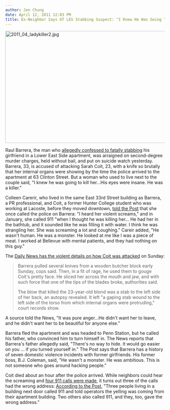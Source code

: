 ```yaml
---
author: Jen Chung
date: April 12, 2011 12:03 PM
title: Ex-Neighbor Says Of LES Stabbing Suspect: "I Knew He Was Going To Kill Her"
---
```


<p><span class="mt-enclosure mt-enclosure-image" style="display: inline;"> <img alt="2011_04_ladykiller2.jpg" src="https://web.archive.org/web/20110429005830im_/http://gothamist.com/attachments/jen/2011_04_ladykiller2.jpg" width="640" height="353" class="image-none"> </span></p>

<p>Raul Barrera, the man who <a href="https://web.archive.org/web/20110429005830/http://gothamist.com/2011/04/10/boyfriend_confesses_to_stabbing_wom.php">allegedly confessed to fatally stabbing</a> his girlfriend in a Lower East Side apartment, was arraigned on second-degree murder charges, held without bail, and put on suicide watch yesterday.  Barrera, 33, is accused of attacking Sarah Coit, 23, with a knife so brutally that her internal organs were showing by the time the police arrived to the apartment at 63 Clinton Street. But a woman who used to live next to the couple said, &quot;I knew he was going to kill her...His eyes were insane. He was a killer.&quot;</p>

<p>Colleen Carerir, who lived in the same East 33rd Street building as Barrera, a PR professional, and Coit, a former Hunter College student who was working at Lacoste, before they moved downtown, <a href="https://web.archive.org/web/20110429005830/http://www.nypost.com/p/news/local/killer_charm_N4fRhl9rEy43nscdnotFJM#ixzz1JK7X6oga">told the Post</a> that she once called the police on Barrera: &quot;I heard her violent screams,&quot; and in January, she called 911 &quot;when I thought he was killing her... He had her in the bathtub, and it sounded like he was filling it with water. I think he was strangling her. She was screaming a lot and coughing.&quot; Careir added, &quot;He wasn&apos;t human. He was a monster. He looked at me like I was a piece of meat. I worked at Bellevue with mental patients, and they had nothing on this guy.&quot;</p>

<p>The <a href="https://web.archive.org/web/20110429005830/http://www.nydailynews.com/news/ny_crime/2011/04/12/2011-04-12_suspect_fled_after_brutal_e_side_killing_but_father_urged_him_to_turn_self_in_to.html#ixzz1JK8y6YIJ">Daily News has the violent details on how Coit was attacked</a> on Sunday: </p><blockquote>Barrera pulled several knives from a wooden butcher block early Sunday, cops said. Then, in a fit of rage, he used them to gouge Coit&apos;s pretty face. He sliced her across the mouth and jaw, and with such force that one of the tips of the blades broke, authorities said.<p></p>

<p>The blow that killed the 23-year-old blond was a stab to the left side of her back, an autopsy revealed. It left &quot;a gaping stab wound to the left side of the torso from which internal organs were protruding,&quot; court records show.</p></blockquote>A source told the News, &quot;It was pure anger...He didn&apos;t want her to leave, and he didn&apos;t want her to be beautiful for anyone else.&quot; <p></p>

<p>Barrera fled the apartment and was headed to Penn Station, but he called his father, who convinced him to turn himself in.  The News reports that Barrera&apos;s father allegedly said, &quot;There&apos;s no way to hide. It would go easier on you ... if you turned yourself in.&quot; The Post says that Barrera has a history of seven domestic violence incidents with former girlfriends.  His former boss, B.J. Coleman, said, &quot;He wasn&apos;t a monster. He was ambitious. This is not someone who goes around hacking people.&quot;</p>

<p>Coit died about an hour after the police arrived.  While neighbors could hear the screaming and <a href="https://web.archive.org/web/20110429005830/http://gothamist.com/2011/04/11/police_received_four_911_calls_abou.php">four 911 calls were made</a>, it turns out three of the calls had the wrong address:  <a href="https://web.archive.org/web/20110429005830/http://www.nypost.com/p/news/local/killer_charm_N4fRhl9rEy43nscdnotFJM?CMP=OTC-rss&amp;FEEDNAME=">According to the Post</a>, &quot;Three people living in a building next door called 911 and told operators the yelling was coming from their apartment building. Two others also called 911, and they, too, gave the wrong address.&quot; </p>